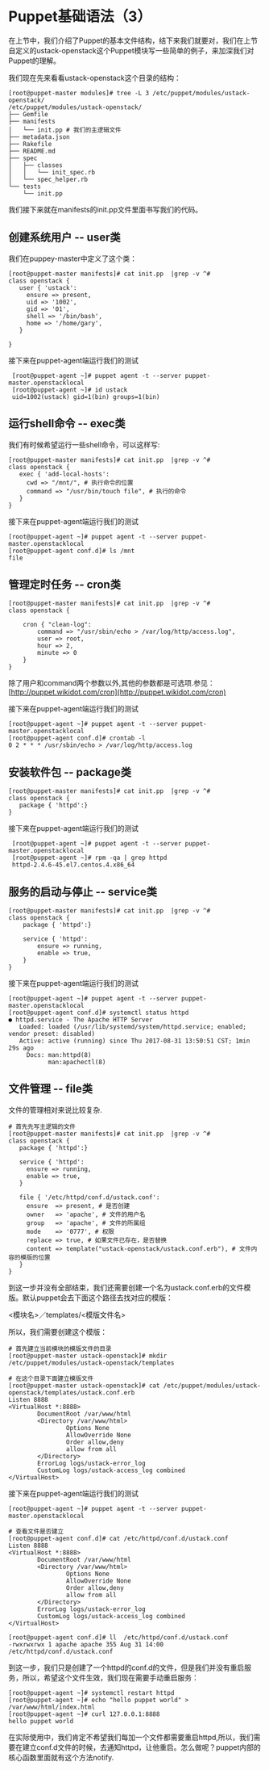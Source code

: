 # Puppet基础语法（3）

在上节中，我们介绍了Puppet的基本文件结构，结下来我们就要对，我们在上节自定义的ustack-openstack这个Puppet模块写一些简单的例子，来加深我们对Puppet的理解。

我们现在先来看看ustack-openstack这个目录的结构：

```
[root@puppet-master modules]# tree -L 3 /etc/puppet/modules/ustack-openstack/
/etc/puppet/modules/ustack-openstack/
├── Gemfile
├── manifests
│   └── init.pp # 我们的主逻辑文件
├── metadata.json
├── Rakefile
├── README.md
├── spec
│   ├── classes
│   │   └── init_spec.rb
│   └── spec_helper.rb
└── tests
    └── init.pp
```

我们接下来就在manifests的init.pp文件里面书写我们的代码。

## 创建系统用户 -- user类

我们在puppey-master中定义了这个类：

```
[root@puppet-master manifests]# cat init.pp  |grep -v ^#
class openstack {
   user { 'ustack':
     ensure => present,
     uid => '1002',
     gid => '01',
     shell => '/bin/bash',
     home => '/home/gary',
   }

}
```

接下来在puppet-agent端运行我们的测试

```
 [root@puppet-agent ~]# puppet agent -t --server puppet-master.openstacklocal
 [root@puppet-agent ~]# id ustack
 uid=1002(ustack) gid=1(bin) groups=1(bin)
```

## 运行shell命令 -- exec类

我们有时候希望运行一些shell命令，可以这样写:

```
[root@puppet-master manifests]# cat init.pp  |grep -v ^#
class openstack {
   exec { 'add-local-hosts':
     cwd => "/mnt/", # 执行命令的位置
     command => "/usr/bin/touch file", # 执行的命令
   }
}
```

接下来在puppet-agent端运行我们的测试

```
[root@puppet-agent ~]# puppet agent -t --server puppet-master.openstacklocal
[root@puppet-agent conf.d]# ls /mnt
file
```

## 管理定时任务 -- cron类

```
[root@puppet-master manifests]# cat init.pp  |grep -v ^#
class openstack {

    cron { "clean-log":
        command => "/usr/sbin/echo > /var/log/http/access.log",
        user => root,
        hour => 2,
        minute => 0
    }
}
```

除了用户和command两个参数以外,其他的参数都是可选项.参见：[http://puppet.wikidot.com/cron](http://puppet.wikidot.com/cron)

接下来在puppet-agent端运行我们的测试

```
[root@puppet-agent ~]# puppet agent -t --server puppet-master.openstacklocal
[root@puppet-agent conf.d]# crontab -l
0 2 * * * /usr/sbin/echo > /var/log/http/access.log
```

## 安装软件包 --  package类

```
[root@puppet-master manifests]# cat init.pp  |grep -v ^#
class openstack {
   package { 'httpd':}
}
```

接下来在puppet-agent端运行我们的测试

```
 [root@puppet-agent ~]# puppet agent -t --server puppet-master.openstacklocal
 [root@puppet-agent ~]# rpm -qa | grep httpd
 httpd-2.4.6-45.el7.centos.4.x86_64
```

## 服务的启动与停止 -- service类

```
[root@puppet-master manifests]# cat init.pp  |grep -v ^#
class openstack {
    package { 'httpd':}

    service { 'httpd':
        ensure => running,
        enable => true,
    }
}
```

接下来在puppet-agent端运行我们的测试

```
[root@puppet-agent ~]# puppet agent -t --server puppet-master.openstacklocal
[root@puppet-agent conf.d]# systemctl status httpd
● httpd.service - The Apache HTTP Server
   Loaded: loaded (/usr/lib/systemd/system/httpd.service; enabled; vendor preset: disabled)
   Active: active (running) since Thu 2017-08-31 13:50:51 CST; 1min 29s ago
     Docs: man:httpd(8)
           man:apachectl(8)
```

## 文件管理 -- file类

文件的管理相对来说比较复杂.

```
# 首先先写主逻辑的文件
[root@puppet-master manifests]# cat init.pp  |grep -v ^#
class openstack {
   package { 'httpd':}

   service { 'httpd':
     ensure => running,
     enable => true,
   }

   file { '/etc/httpd/conf.d/ustack.conf':
     ensure  => present, # 是否创建
     owner   => 'apache', # 文件的用户名
     group   => 'apache', # 文件的所属组
     mode    => '0777', # 权限
     replace => true, # 如果文件已存在，是否替换
     content => template("ustack-openstack/ustack.conf.erb"), # 文件内容的模版的位置
   }
}
```

到这一步并没有全部结束，我们还需要创建一个名为ustack.conf.erb的文件模版。默认puppet会去下面这个路径去找对应的模版：

&lt;模块名&gt;／templates/&lt;模版文件名&gt;

所以，我们需要创建这个模版：

```
# 首先建立当前模块的模版文件的目录
[root@puppet-master ustack-openstack]# mkdir /etc/puppet/modules/ustack-openstack/templates

# 在这个目录下面建立模版文件
[root@puppet-master ustack-openstack]# cat /etc/puppet/modules/ustack-openstack/templates/ustack.conf.erb
Listen 8888
<VirtualHost *:8888>
        DocumentRoot /var/www/html
        <Directory /var/www/html>
                Options None
                AllowOverride None
                Order allow,deny
                allow from all
        </Directory>
        ErrorLog logs/ustack-error_log
        CustomLog logs/ustack-access_log combined
</VirtualHost>
```

接下来在puppet-agent端运行我们的测试

```
[root@puppet-agent ~]# puppet agent -t --server puppet-master.openstacklocal

# 查看文件是否建立
[root@puppet-agent conf.d]# cat /etc/httpd/conf.d/ustack.conf
Listen 8888
<VirtualHost *:8888>
        DocumentRoot /var/www/html
        <Directory /var/www/html>
                Options None
                AllowOverride None
                Order allow,deny
                allow from all
        </Directory>
        ErrorLog logs/ustack-error_log
        CustomLog logs/ustack-access_log combined
</VirtualHost>

[root@puppet-agent conf.d]# ll  /etc/httpd/conf.d/ustack.conf
-rwxrwxrwx 1 apache apache 355 Aug 31 14:00 /etc/httpd/conf.d/ustack.conf
```

到这一步，我们只是创建了一个httpd的conf.d的文件，但是我们并没有重启服务，所以，希望这个文件生效，我们现在需要手动重启服务：

```
[root@puppet-agent ~]# systemctl restart httpd
[root@puppet-agent ~]# echo "hello puppet world" > /var/www/html/index.html
[root@puppet-agent ~]# curl 127.0.0.1:8888
hello puppet world
```

在实际使用中，我们肯定不希望我们每加一个文件都需要重启httpd,所以，我们需要在建立conf.d文件的时候，去通知httpd，让他重启。怎么做呢？puppet内部的核心函数里面就有这个方法notify.

